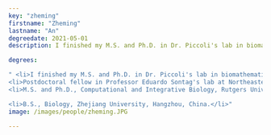 ```yaml
---
key: "zheming"
firstname: "Zheming"
lastname: "An"
degreedate: 2021-05-01
description: I finished my M.S. and Ph.D. in Dr. Piccoli's lab in biomathematics. I have a Bachelor's degree from Zhejiang University, China. I am interested in the interdisciplinary study of applied mathematics and complex biological systems. My primary research focuses on the use of different mathematical tools, including ordinary differential equation-based models, statistical models, graph theory, and control theory, to study the entrainment mechanisms of circadian systems, human metabolic networks, and forensic DNA interpretation process. Currently, I am motivated to work at the juncture of systems biology, control theory, and AI. 

degrees: 

" <li>I finished my M.S. and Ph.D. in Dr. Piccoli's lab in biomathematics. I have a Bachelor's degree from Zhejiang University, China. I am interested in the interdisciplinary study of applied mathematics and complex biological systems. My primary research focuses on the use of different mathematical tools, including ordinary differential equation-based models, statistical models, graph theory, and control theory, to study the entrainment mechanisms of circadian systems, human metabolic networks, and forensic DNA interpretation process. Currently, I am motivated to work at the juncture of systems biology, control theory, and AI.</li>
<li>Postdoctoral fellow in Professor Eduardo Sontag's lab at Northeastern University, Boston, MA, USA.</li>
<li>M.S. and Ph.D., Computational and Integrative Biology, Rutgers University - Camden, NJ, USA.</li>

<li>B.S., Biology, Zhejiang University, Hangzhou, China.</li>"
image: /images/people/zheming.JPG

---
```

